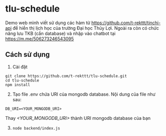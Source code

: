 # tlu-schedule
Demo web mình viết sử dụng các hàm từ https://github.com/t-rekttt/tinchi-api để hiển thị lịch học của trường Đại học Thủy Lợi. 
Ngoài ra còn có chức năng lưu TKB (cần database) và nhập vào chatbot tại https://m.me/506273246543095

## Cách sử dụng
1. Cài đặt
```
git clone https://github.com/t-rekttt/tlu-schedule.git
cd tlu-schedule
npm install
```
2. Tạo file .env chứa URI của mongodb database. Nội dung của file như sau:
```
DB_URI=<YOUR_MONGODB_URI>
```
Thay *<YOUR_MONGODB_URI>* thành URI mongodb database của bạn

3. `node backend/index.js`
